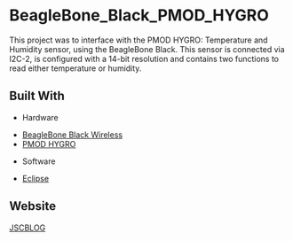# BeagleBone_Black_PMOD_HYGRO

This project was to interface with the PMOD HYGRO: Temperature and Humidity sensor, using the BeagleBone Black. This sensor is connected via I2C-2, is configured with a 14-bit resolution and contains two functions to read either temperature or humidity.

## Built With

- Hardware
* [BeagleBone Black Wireless](https://beagleboard.org/blog/2016-09-26-meet-beaglebone-black-wireless) 
* [PMOD HYGRO](https://reference.digilentinc.com/reference/pmod/pmodhygro/start)

- Software
* [Eclipse](https://www.eclipse.org/) 

## Website

[JSCBLOG](http://jscblog.com/)
